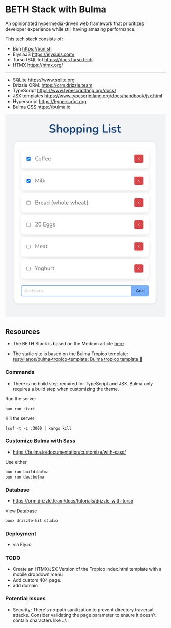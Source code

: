 # BETH Stack with Bulma

An opinionated hypermedia-driven web framework that prioritizes developer experience while still having amazing performance.

This tech stack consists of:

- Bun https://bun.sh
- ElysiaJS https://elysiajs.com/
- Turso (SQLite) https://docs.turso.tech
- HTMX https://htmx.org/
---
- SQLite https://www.sqlite.org
- Drizzle ORM: https://orm.drizzle.team
- TypeScript https://www.typescriptlang.org/docs/
- JSX templates https://www.typescriptlang.org/docs/handbook/jsx.html
- Hyperscript https://hyperscript.org
- Bulma CSS https://bulma.io

![Screenshot](docs/ShoppingListScreenshot.png)

## Resources

- The BETH Stack is based on the Medium article [here](https://medium.com/@wezzcoetzee/the-beth-stack-c5887a606ed3)

- The static site is based on the Bulma Tropico template: [restylianos/bulma-tropico-template: Bulma tropico template 🍍](https://github.com/restylianos/bulma-tropico-template)

### Commands

- There is no build step required for TypeScript and JSX. Bulma only requires a build step when customizing the theme.

Run the server

```
bun run start
```

Kill the server

```
lsof -t -i :3000 | xargs kill
```

### Customize Bulma with Sass

- https://bulma.io/documentation/customize/with-sass/

Use either

```
bun run build:bulma
bun run dev:bulma
```

### Database

- https://orm.drizzle.team/docs/tutorials/drizzle-with-turso

View Database

```
bunx drizzle-kit studio
```

### Deployment

- via Fly.io

### TODO
- Create an HTMX/JSX Version of the Tropico index.html template with a mobile dropdown menu
- Add custom 404 page.
- add domain

### Potential Issues

- Security: There's no path sanitization to prevent directory traversal attacks. Consider validating the page parameter to ensure it doesn't contain characters like ../.